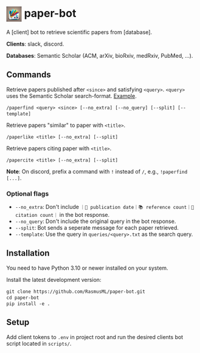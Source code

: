 # <img src="imgs/icon.jpg" alt="drawing" width="40" align="center"/> paper-bot

A [client] bot to retrieve scientific papers from [database].

**Clients**: slack, discord.

**Databases**: Semantic Scholar (ACM, arXiv, bioRxiv, medRxiv, PubMed, ...).

## Commands

Retrieve papers published after `<since>` and satisfying `<query>`. `<query>` uses the Semantic Scholar search-format. [Example](queries/amp.txt).

```
/paperfind <query> <since> [--no_extra] [--no_query] [--split] [--template]
```

Retrieve papers "similar" to paper with `<title>`.

```
/paperlike <title> [--no_extra] [--split]
```

Retrieve papers citing paper with `<title>`.

```
/papercite <title> [--no_extra] [--split]
```

**Note**: On discord, prefix a command with `!` instead of `/`, e.g., `!paperfind [...]`.

### Optional flags

- `--no_extra`: Don't include `｜📅 publication date｜📚 reference count｜💬 citation count｜` in the bot response.
- `--no_query`: Don't include the original query in the bot response.
- `--split`: Bot sends a seperate message for each paper retrieved.
- `--template`: Use the query in `queries/<query>.txt` as the search query.

## Installation

You need to have Python 3.10 or newer installed on your system.

Install the latest development version:

```
git clone https://github.com/RasmusML/paper-bot.git
cd paper-bot
pip install -e .
```

## Setup

Add client tokens to `.env` in project root and run the desired clients bot script located in `scripts/`.
